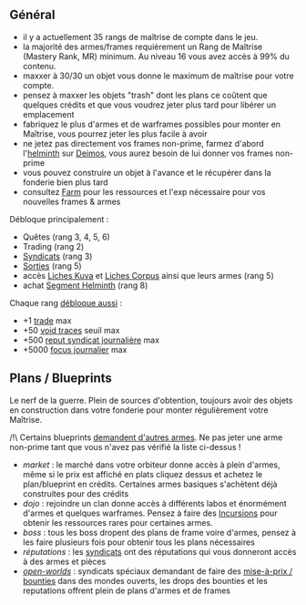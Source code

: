 

## Général

- il y a actuellement 35 rangs de maîtrise de compte dans le jeu.
- la majorité des armes/frames requièrement un Rang de Maîtrise (Mastery Rank, MR) minimum. Au niveau 16 vous avez accès à 99% du contenu.
- maxxer à 30/30 un objet vous donne le maximum de maîtrise pour votre compte.
- pensez à maxxer les objets "trash" dont les plans ce coûtent que quelques crédits et que vous voudrez jeter plus tard pour libérer un emplacement
- fabriquez le plus d'armes et de warframes possibles pour monter en Maîtrise, vous pourrez jeter les plus facile à avoir
- ne jetez pas directement vos frames non-prime, farmez d'abord l'[helminth](https://wiki.warframe.com/w/Helminth_Segment) sur [Deimos](https://wiki.warframe.com/w/Son), vous aurez besoin de lui donner vos frames non-prime
- vous pouvez construire un objet à l'avance et le récupérer dans la fonderie bien plus tard
- consultez [Farm](../farm.md) pour les ressources et l'exp nécessaire pour vos nouvelles frames & armes

Débloque principalement :

- Quêtes (rang 3, 4, 5, 6)
- Trading (rang 2)
- [Syndicats](https://wiki.warframe.com/w/Syndicate) (rang 3)
- [Sorties](https://wiki.warframe.com/w/Sortie) (rang 5)
- accès [Liches Kuva](https://wiki.warframe.com/w/Kuva_Lich) et [Liches Corpus](https://wiki.warframe.com/w/Sisters_of_Parvos) ainsi que leurs armes (rang 5)
- achat [Segment Helminth](https://wiki.warframe.com/w/Helminth_Segment) (rang 8)

Chaque rang [débloque aussi](https://wiki.warframe.com/w/Mastery_Rank#Other_Benefits) :

   - +1 [trade](https://wiki.warframe.com/w/Trading) max
   - +50 [void traces](https://wiki.warframe.com/w/Void_Traces) seuil max
   - +500 [reput syndicat journalière](https://wiki.warframe.com/w/Syndicate) max
   - +5000 [focus journalier](https://wiki.warframe.com/w/Focus) max

## Plans / Blueprints

Le nerf de la guerre. Plein de sources d'obtention, toujours avoir des objets en construction dans votre fonderie pour monter régulièrement votre Maîtrise.

/!\ Certains blueprints [demandent d'autres armes](https://wiki.warframe.com/w/Weapons_Required_as_Crafting_Ingredients). Ne pas jeter une arme non-prime tant que vous n'avez pas vérifié la liste ci-dessus !

- _market_ : le marché dans votre orbiteur donne accès à plein d'armes, même si le prix est affiché en plats cliquez dessus et achetez le plan/blueprint en crédits. Certaines armes basiques s'achètent déjà construites pour des crédits
- _dojo_ : rejoindre un clan donne accès à différents labos et énormément d'armes et quelques warframes. Pensez à faire des [Incursions]() pour obtenir les ressources rares pour certaines armes.
- _boss_ : tous les boss dropent des plans de frame voire d'armes, pensez à les faire plusieurs fois pour obtenir tous les plans nécessaires
- _réputations_ : les [syndicats]() ont des réputations qui vous donneront accès à des armes et pièces
- [_open-worlds_](starchart.md/#open-worlds) : syndicats spéciaux demandant de faire des [mise-à-prix / bounties]() dans des mondes ouverts, les drops des bounties et les reputations offrent plein de plans d'armes et de frames